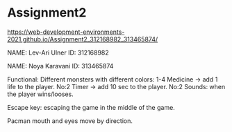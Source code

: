 # Assignment2
 https://web-development-environments-2021.github.io/Assignment2_312168982_313465874/
 
 NAME: Lev-Ari Ulner
 ID: 312168982

 NAME: Noya Karavani
 ID: 313465874


 Functional:
 Different monsters with different colors: 1-4
 Medicine -> add 1 life to the player. No:2
 Timer -> add 10 sec to the player. No:2
 Sounds: when the player wins/looses.

 Escape key: escaping the game in the middle of the game. 

Pacman mouth and eyes move by direction.

